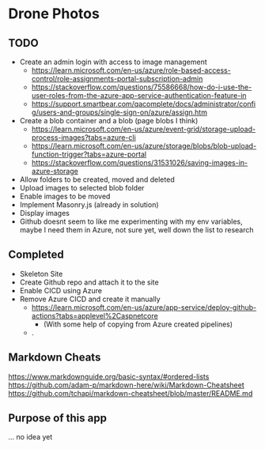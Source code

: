 # Drone Photos

## TODO
- Create an admin login with access to image management
  - https://learn.microsoft.com/en-us/azure/role-based-access-control/role-assignments-portal-subscription-admin
  - https://stackoverflow.com/questions/75586668/how-do-i-use-the-user-roles-from-the-azure-app-service-authentication-feature-in
  - https://support.smartbear.com/qacomplete/docs/administrator/config/users-and-groups/single-sign-on/azure/assign.htm
- Create a blob container and a blob (page blobs I think)
  - https://learn.microsoft.com/en-us/azure/event-grid/storage-upload-process-images?tabs=azure-cli 
  - https://learn.microsoft.com/en-us/azure/storage/blobs/blob-upload-function-trigger?tabs=azure-portal
  - https://stackoverflow.com/questions/31531026/saving-images-in-azure-storage
- Allow folders to be created, moved and deleted
- Upload images to selected blob folder 
- Enable images to be moved
- Implement Masonry.js (already in solution)
- Display images
- Github doesnt seem to like me experimenting with my env variables, maybe I need them in Azure, not sure yet, well down the list to research

## Completed

- Skeleton Site
- Create Github repo and attach it to the site
- Enable CICD using Azure
- Remove Azure CICD and create it manually
  - https://learn.microsoft.com/en-us/azure/app-service/deploy-github-actions?tabs=applevel%2Caspnetcore
    - (With some help of copying from Azure created pipelines)
  - .

## Markdown Cheats
https://www.markdownguide.org/basic-syntax/#ordered-lists  
https://github.com/adam-p/markdown-here/wiki/Markdown-Cheatsheet  
https://github.com/tchapi/markdown-cheatsheet/blob/master/README.md


## Purpose of this app
... no idea yet